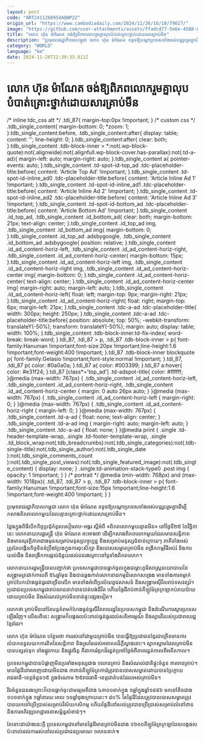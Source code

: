 ```yaml
---
layout: post
code: "ART2411260954AQWP2Z"
origin_url: "https://www.cambodiadaily.com/2024/11/26/16/10/79617/"
image: "https://github.com/user-attachments/assets/ffadcd77-5e6e-4588-8c1e-d22156cf866b"
title: "លោក ហ៊ុន ម៉ាណែត ចង់​ឱ្យ​ពិភពលោក​រួម​គ្នា​លុប​បំបាត់​គ្រោះថ្នាក់​ដោយសារ​គ្រាប់មីន"
description: "ប្រមុខ​រាជរដ្ឋាភិបាល​កម្ពុជា លោក ហ៊ុន ម៉ាណែត ទទូច​ឱ្យ​បណ្តា​ប្រទេស​ទាំងអស់​បន្ត​រួបរួម​គ្នា​ដើម្បី​កសាង​ពិភពលោក​មួយ​ដែល​គ្មាន​គ្រោះថ្នាក់​ដោយសារ​គ្រាប់មីន។"
category: "WORLD"
language: "km"
date: 2024-11-26T12:39:33.911Z
---
```


# លោក ហ៊ុន ម៉ាណែត ចង់​ឱ្យ​ពិភពលោក​រួម​គ្នា​លុប​បំបាត់​គ្រោះថ្នាក់​ដោយសារ​គ្រាប់មីន

/\* inline tdc\_css att \*/ .tdi\_87{ margin-top:0px !important; } /\* custom css \*/ .tdb\_single\_content{ margin-bottom: 0; \*zoom: 1; }.tdb\_single\_content:before, .tdb\_single\_content:after{ display: table; content: ''; line-height: 0; }.tdb\_single\_content:after{ clear: both; }.tdb\_single\_content .tdb-block-inner > \*:not(.wp-block-quote):not(.alignwide):not(.alignfull.wp-block-cover.has-parallax):not(.td-a-ad){ margin-left: auto; margin-right: auto; }.tdb\_single\_content a{ pointer-events: auto; }.tdb\_single\_content .td-spot-id-top\_ad .tdc-placeholder-title:before{ content: 'Article Top Ad' !important; }.tdb\_single\_content .td-spot-id-inline\_ad0 .tdc-placeholder-title:before{ content: 'Article Inline Ad 1' !important; }.tdb\_single\_content .td-spot-id-inline\_ad1 .tdc-placeholder-title:before{ content: 'Article Inline Ad 2' !important; }.tdb\_single\_content .td-spot-id-inline\_ad2 .tdc-placeholder-title:before{ content: 'Article Inline Ad 3' !important; }.tdb\_single\_content .td-spot-id-bottom\_ad .tdc-placeholder-title:before{ content: 'Article Bottom Ad' !important; }.tdb\_single\_content .id\_top\_ad, .tdb\_single\_content .id\_bottom\_ad{ clear: both; margin-bottom: 21px; text-align: center; }.tdb\_single\_content .id\_top\_ad img, .tdb\_single\_content .id\_bottom\_ad img{ margin-bottom: 0; }.tdb\_single\_content .id\_top\_ad .adsbygoogle, .tdb\_single\_content .id\_bottom\_ad .adsbygoogle{ position: relative; }.tdb\_single\_content .id\_ad\_content-horiz-left, .tdb\_single\_content .id\_ad\_content-horiz-right, .tdb\_single\_content .id\_ad\_content-horiz-center{ margin-bottom: 15px; }.tdb\_single\_content .id\_ad\_content-horiz-left img, .tdb\_single\_content .id\_ad\_content-horiz-right img, .tdb\_single\_content .id\_ad\_content-horiz-center img{ margin-bottom: 0; }.tdb\_single\_content .id\_ad\_content-horiz-center{ text-align: center; }.tdb\_single\_content .id\_ad\_content-horiz-center img{ margin-right: auto; margin-left: auto; }.tdb\_single\_content .id\_ad\_content-horiz-left{ float: left; margin-top: 9px; margin-right: 21px; }.tdb\_single\_content .id\_ad\_content-horiz-right{ float: right; margin-top: 6px; margin-left: 21px; }.tdb\_single\_content .tdc-a-ad .tdc-placeholder-title{ width: 300px; height: 250px; }.tdb\_single\_content .tdc-a-ad .tdc-placeholder-title:before{ position: absolute; top: 50%; -webkit-transform: translateY(-50%); transform: translateY(-50%); margin: auto; display: table; width: 100%; }.tdb\_single\_content .tdb-block-inner.td-fix-index{ word-break: break-word; }.tdi\_87, .tdi\_87 > p, .tdi\_87 .tdb-block-inner > p{ font-family:Hanuman !important;font-size:20px !important;line-height:1.6 !important;font-weight:400 !important; }.tdi\_87 .tdb-block-inner blockquote p{ font-family:Gelasio !important;font-style:normal !important; }.tdi\_87, .tdi\_87 p{ color: #0a0a0a; }.tdi\_87 a{ color: #003399; }.tdi\_87 a:hover{ color: #e31f24; }.tdi\_87 \[class\*='top\_ad'\] .td-adspot-title{ color: #ffffff; }@media (max-width: 767px) { .tdb\_single\_content .id\_ad\_content-horiz-left, .tdb\_single\_content .id\_ad\_content-horiz-right, .tdb\_single\_content .id\_ad\_content-horiz-center { margin: 0 auto 26px auto; } }@media (max-width: 767px) { .tdb\_single\_content .id\_ad\_content-horiz-left { margin-right: 0; } }@media (max-width: 767px) { .tdb\_single\_content .id\_ad\_content-horiz-right { margin-left: 0; } }@media (max-width: 767px) { .tdb\_single\_content .td-a-ad { float: none; text-align: center; } .tdb\_single\_content .td-a-ad img { margin-right: auto; margin-left: auto; } .tdb\_single\_content .tdc-a-ad { float: none; } }@media print { .single .td-header-template-wrap, .single .td-footer-template-wrap, .single .td\_block\_wrap:not(.tdb\_breadcrumbs):not(.tdb\_single\_categories):not(.tdb-single-title):not(.tdb\_single\_author):not(.tdb\_single\_date ):not(.tdb\_single\_comments\_count ):not(.tdb\_single\_post\_views):not(.tdb\_single\_featured\_image):not(.tdb\_single\_content) { display: none; } .single.td-animation-stack-type0 .post img { opacity: 1 !important; } } /\* portrait \*/ @media (min-width: 768px) and (max-width: 1018px){ .tdi\_87, .tdi\_87 > p, .tdi\_87 .tdb-block-inner > p{ font-family:Hanuman !important;font-size:15px !important;line-height:1.6 !important;font-weight:400 !important; } }

ប្រមុខ​រាជរដ្ឋាភិបាល​កម្ពុជា លោក ហ៊ុន ម៉ាណែត ទទូច​ឱ្យ​បណ្តា​ប្រទេស​ទាំងអស់​បន្ត​រួបរួម​គ្នា​ដើម្បី​កសាង​ពិភពលោក​មួយ​ដែល​គ្មាន​គ្រោះថ្នាក់​ដោយសារ​គ្រាប់មីន។

ថ្លែង​ក្នុង​ពិធី​បើក​កិច្ចប្រជុំ​កំពូល​សៀមរាប-អង្គរ ស្តីអំពី «ពិភពលោក​មួយ​គ្មាន​មីន» នៅ​ថ្ងៃទី​២៥ ខែ​វិច្ឆិកា នេះ លោក​នាយករដ្ឋមន្ត្រី ហ៊ុន ម៉ាណែត អះអាង​ថា ដើម្បី​កសាង​ពិភពលោក​មួយ​ដែល​មាន​សន្តិភាព និង​មាន​សុវត្ថិភាព​ជាង​មុន​សម្រាប់​មនុស្ស​បច្ចុប្បន្ន និង​សម្រាប់​មនុស្ស​ជំនាន់​ក្រោយៗ ភាគី​ទាំងអស់​ត្រូវតែ​បង្កើន​កិច្ចខិតខំ​ប្រឹងប្រែង​ក្នុង​ការ​ចុះ​សិក្សា និង​បោស​សម្អាត​គ្រាប់មីន ពង្រីក​កម្មវិធី​អប់រំ និង​ការ​យល់ដឹង និង​ពង្រីក​ការ​ផ្តល់​ជំនួយ​ដល់​ជនរងគ្រោះ​នៅ​ទូទាំង​ពិភពលោក។

លោក​នាយករដ្ឋមន្ត្រី​បាន​បញ្ជាក់​ថា ប្រទេស​កម្ពុជា​បាន​ធ្លាក់​ចូល​ក្នុង​ជម្លោះ​ភូមិសាស្ត្រ​នយោបាយ​នៃ​សង្គ្រាម​ត្រជាក់​កាលពី ៥៤​ឆ្នាំ​មុន និង​បាន​ឆ្លងកាត់​សោកនាដកម្ម​ដ៏​សោកសង្រេង មាន​ទាំង​ការ​ទម្លាក់​គ្រាប់បែក​យ៉ាង​ធ្ងន់ធ្ងរ​ជាច្រើន​លើក មាន​ទាំង​អំពើ​ប្រល័យ​ពូជសាសន៍ និង​សង្គ្រាម​ស៊ីវិល​រាប់​ទសវត្សរ៍។ ប្រជាជន​ប្រទេស​កម្ពុជា​រាប់​លាន​នាក់​បាន​បាត់បង់​ជីវិត ហើយ​ផ្ទៃដី​រាប់​ពាន់​គីឡូម៉ែត្រ​ក្រឡា​កប់​រាយប៉ាយ​ដោយ​គ្រាប់មីន និង​សំណល់​គ្រាប់​មិន​ទាន់​ផ្ទុះ​ផ្សេង​ទៀត។

លោក​ថា គ្រាប់មីន​នៅតែ​បន្ត​គំរាមកំហែង​ធ្ងន់ធ្ងរ​ជីវិត​ពលរដ្ឋ​នៃ​ប្រទេស​កម្ពុជា និង​ដំណើរការ​ស្ដារ​ប្រទេស​ឡើងវិញ។ លើស​ពី​នេះ សង្គ្រាម​ក៏​បង្ក​ផល​ប៉ះពាល់​ធ្ងន់ធ្ងរ​ដល់​សតិអារម្មណ៍ និង​ស្មារតី​របស់​ប្រជាពលរដ្ឋ​ខ្មែរ​ដែរ។

លោក ហ៊ុន ម៉ាណែត បន្ថែម​ថា ការ​រស់នៅ​ជាមួយ​គ្រាប់មីន បាន​ធ្វើ​ឱ្យ​ប្រជាជន​ខ្មែរ​ជាច្រើន​មាន​ការ​លំបាក​ទទួលយក​ការពិត​នៃ​សន្តិភាព និង​ស្រមៃ​ដល់​អនាគត​ដ៏​ភ្លឺស្វាង​នោះ។ ស្លាកស្នាម​ដែល​គ្រាប់មីន​បាន​បន្សល់​ទុក ទាំង​ផ្លូវកាយ និង​ផ្លូវចិត្ត គឺជា​ការ​រំឭក​ដ៏​រន្ធត់​ប្រចាំ​ថ្ងៃ​អំពី​ភាព​រន្ធត់​កាលពី​អតីតកាល។

ប្រទេស​កម្ពុជា​បាន​បំផ្លាញ​មីន​ប្រឆាំង​មនុស្ស​ជាង ១​លាន​គ្រាប់ និង​សំណល់​ជាតិ​ផ្ទុះ​ចំនួន ៣​លាន​គ្រាប់។ មាន​ផ្ទៃដី​ពោរពេញ​ដោយ​មីន​ជាង ៣​ពាន់​គីឡូម៉ែត្រ​ការ៉េ​ត្រូវ​បាន​បោស​សម្អាត​ដោយ​បាន​ប្រែ​ក្លាយ​រាជធានី-ខេត្ត​ចំនួន​១៥ ក្នុង​ចំណោម ២៥​រាជធានី-ខេត្ត​ជា​តំបន់​ដែល​អស់​គ្រាប់មីន។

រីឯ​ចំនួន​ជនរងគ្រោះ​ក៏​បាន​ធ្លាក់​ចុះ​ជា​មធ្យម​ពី​ជាង ៤៣០០​នាក់​ក្នុង ១​ឆ្នាំ​ក្នុង​ឆ្នាំ​១៩៩៦ មក​នៅ​តិច​ជាង ១០០​នាក់​ក្នុង ១​ឆ្នាំ​នា​រយៈពេល ១០​ឆ្នាំ​ចុងក្រោយ​នេះ។ ៨០% នៃ​ផ្ទៃដី​ដែល​ត្រូវ​បាន​បោស​សម្អាត​ត្រូវ​បាន​យក​ទៅ​ប្រើប្រាស់​សម្រាប់​វិស័យ​កសិកម្ម ហើយ​ផ្ទៃដី​នៅ​សល់​ត្រូវ​បាន​ប្រើប្រាស់​សម្រាប់​លំនៅឋាន និង​ការ​អភិវឌ្ឍ​ហេដ្ឋារចនាសម្ព័ន្ធ​សំខាន់ៗ។

តែ​ទោះជា​យ៉ាងនេះ​ក្តី ប្រទេស​កម្ពុជា​នៅ​មាន​ផ្ទៃដី​មាន​គ្រាប់មីន​ជាង ១៦០០​គីឡូម៉ែត្រ​ក្រឡា​ដែល​បង្ក​ផល​ប៉ះពាល់​ដល់​ការ​រស់នៅ​របស់​ប្រជាជន​ប្រមាណ ១​លាន​នាក់៕
